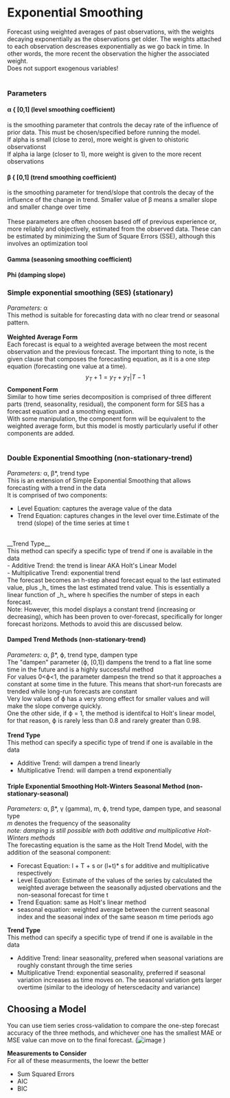 # Exponential Smoothing
Forecast using weighted averages of past observations, with the weights decaying exponentially as the observations get older. The weights attached to each observation descreases exponentially as we go back in time. In other words, the more recent the observation the higher the associated weight. <br>
Does not support exogenous variables! <br>
<br>
### Parameters
#### α { [0,1] (level smoothing coefficient)
is the smoothing parameter that controls the decay rate of the influence of prior data. This must be chosen/specified before running the model. <br>
If alpha is small (close to zero), more weight is given to ohistoric observationst <br>
If alpha ia large (closer to 1), more weight is given to the more recent observations
<br>
#### β { [0,1] (trend smoothing coefficient)
 is the smoothing parameter for trend/slope that controls the decay of the influence of the change in trend. Smaller value of β means a smaller slope and smaller change over time <br>
<br>
 These parameters are often choosen based off of previous experience or, more reliably and objectively, estimated from the observed data. These can be estimated by minimizing the Sum of Square Errors (SSE), although this involves an optimization tool
<br>
#### Gamma (seasoning smoothing coefficient)
#### Phi (damping slope)

### Simple exponential smoothing (SES) (stationary)
_Parameters:_ α <br>
This method is suitable for forecasting data with no clear trend or seasonal pattern. <br>
<br>
__Weighted Average Form__ <br>
Each forecast is equal to a weighted average between the most recent observation and the previous forecast. The important thing to note, is the given clause that composes the forecasting equation, as it is a one step equation (forecasting one value at a time).
$$y_T+1 = y_T + y_T|T-1$$
__Component Form__ <br>
Similar to how time series decomposition is comprised of three different parts (trend, seasonality, residual), the component form for SES has a forecast equation and a smoothing equation. <br>
With some manipulation, the component form will be equivalent to the weighted average form, but this model is mostly particularly useful if other components are added. <br>
<br>

### Double Exponential Smoothing (non-stationary-trend) <br>
_Parameters:_ α, β*, trend type <br>
This is an extension of Simple Exponential Smoothing that allows forecasting with a trend in the data <br>
It is comprised of two components:<br>
- Level Equation: captures the average value of the data
- Trend Equation: captures changes in the level over time.Estimate of the trend (slope) of the time series at time t
<br>
__Trend Type__ <br>
This method can specify a specific type of trend if one is available in the data <br>
- Additive Trend: the trend is linear AKA Holt's Linear Model <br>
- Multiplicative Trend: exponential trend
<br>
The forecast becomes an h-step ahead forecast equal to the last estimated value, plus _h_ times the last estimated trend value. This is essentially a linear function of _h_ where h specifies the number of steps in each forecast. <br>
Note: However, this model displays a constant trend (increasing or decreasing), which has been proven to over-forecast, specifically for longer forecast horizons. Methods to avoid this are discussed below.

#### Damped Trend Methods (non-stationary-trend)
_Parameters:_ α, β*,  ϕ, trend type, dampen type <br>
The "dampen" parameter (ϕ, [0,1]) dampens the trend to a flat line some time in the future and is a highly successful method<br>
For values 0<ϕ<1, the parameter dampesn the trend so that it approaches a constant at some time in the future. This means that short-run forecasts are trended while long-run forecasts are constant<br>
Very low values of ϕ has a very strong effect for smaller values and will make the slope converge quickly. <br>
One the other side, if ϕ = 1, the method is identifcal to Holt's linear model, for that reason, ϕ is rarely less than 0.8 and rarely greater than 0.98. <br>
<br>
__Trend Type__ <br>
This method can specify a specific type of trend if one is available in the data<br>
- Additive Trend: will dampen a trend linearly
- Multiplicative Trend: will dampen a trend exponentially

#### Triple Exponential Smoothing Holt-Winters Seasonal Method (non-stationary-seasonal)
_Parameters:_ α, β*, γ (gamma), m, ϕ, trend type, dampen type, and  seasonal type<br>
_m_ denotes the frequency of the seasonality<br>
_note: damping is still possible with both additive and multiplicative Holt-Winters methods_
<br>
The forecasting equation is the same as the Holt Trend Model, with the addition of the seasonal component:<br>
- Forecast Equation: l + T + s or (l+t)* s for additive and multiplicative respectively
- Level Equation: Estimate of the values of the series by calculated the weighted average between the seasonally adjusted obervations and the non-seasonal forecast for time t <br>
- Trend Equation: same as Holt's linear method
- seasonal equation: weighted average between the current seasonal index and the seasonal index of the same season m time periods ago

__Trend Type__ <br>
This method can specify a specific type of trend if one is available in the data<br>
- Additive Trend: linear seasonality, prefered when seasonal variations are roughly constant through the time series
- Multiplicative Trend: exponential seasonality, preferred if seasonal variation increases as time moves on. The seasonal variation gets larger overtime (similar to the ideology of heterscedacity and variance)


## Choosing a Model
You can use tiem series cross-validation to compare the one-step forecast accuracy of the three methods, and whichever one has the smallest MAE or MSE value can move on to the final forecast.
(![image](https://github.com/lap309/Forecasting/assets/69564111/ecb5710c-b768-4f7b-90d9-a8cc90edd1b3)
)

__Measurements to Consider__ <br>
For all of these measurments, the loewr the better <br>
- Sum Squared Errors<br>
- AIC <br>
- BIC <br>
